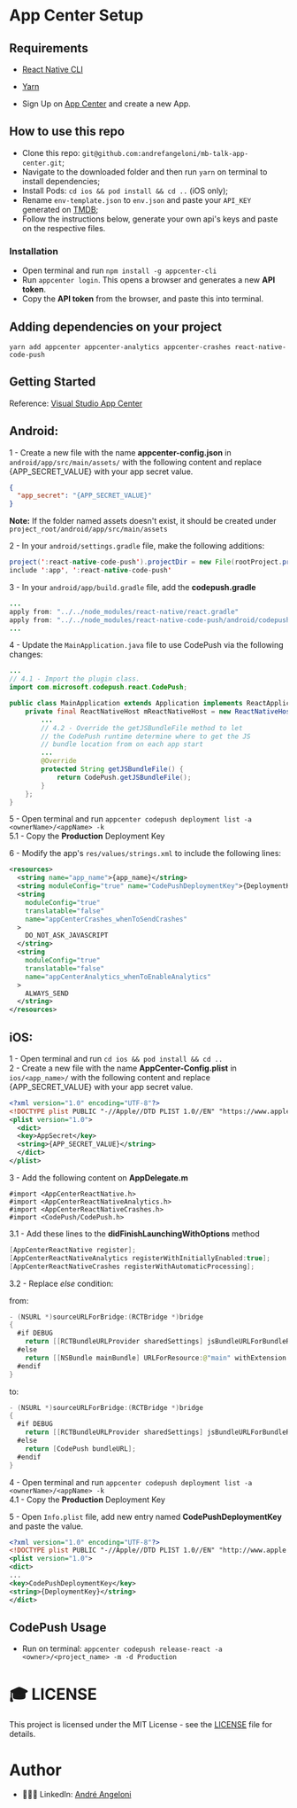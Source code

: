 # App Center Setup

## Requirements
- [React Native CLI](https://reactnative.dev/docs/environment-setup) </br>

- [Yarn](https://yarnpkg.com) </br>

- Sign Up on [App Center](https://appcenter.ms/) and create a new App.

## How to use this repo
- Clone this repo: `git@github.com:andrefangeloni/mb-talk-app-center.git`;
- Navigate to the downloaded folder and then run `yarn` on terminal to install dependencies;
- Install Pods: `cd ios && pod install && cd ..` (iOS only);
- Rename `env-template.json` to `env.json` and paste your `API_KEY` generated on [TMDB](https://www.themoviedb.org/settings/api);
- Follow the instructions below, generate your own api's keys and paste on the respective files.
### Installation
- Open terminal and run `npm install -g appcenter-cli`
- Run `appcenter login`. This opens a browser and generates a new <b>API token</b>. </br>
- Copy the <b>API token</b> from the browser, and paste this into terminal.

## Adding dependencies on your project
`yarn add appcenter appcenter-analytics appcenter-crashes react-native-code-push`

## Getting Started
Reference: [Visual Studio App Center](https://docs.microsoft.com/en-us/appcenter/sdk/getting-started/react-native)

## Android:

1 - Create a new file with the name <b>appcenter-config.json</b> in `android/app/src/main/assets/` with the following content and replace {APP_SECRET_VALUE} with your app secret value.

```json
{
  "app_secret": "{APP_SECRET_VALUE}"
}
```

<b>Note:</b> If the folder named assets doesn't exist, it should be created under `project_root/android/app/src/main/assets`

2 - In your `android/settings.gradle` file, make the following additions:

```java
project(':react-native-code-push').projectDir = new File(rootProject.projectDir, '../node_modules/react-native-code-push/android/app')
include ':app', ':react-native-code-push'
```

3 - In your `android/app/build.gradle` file, add the <b>codepush.gradle</b>

```java
...
apply from: "../../node_modules/react-native/react.gradle"
apply from: "../../node_modules/react-native-code-push/android/codepush.gradle"
...
```

4 - Update the `MainApplication.java` file to use CodePush via the following changes:

```java
...
// 4.1 - Import the plugin class.
import com.microsoft.codepush.react.CodePush;

public class MainApplication extends Application implements ReactApplication {
    private final ReactNativeHost mReactNativeHost = new ReactNativeHost(this) {
        ...
        // 4.2 - Override the getJSBundleFile method to let
        // the CodePush runtime determine where to get the JS
        // bundle location from on each app start
        ...
        @Override
        protected String getJSBundleFile() {
            return CodePush.getJSBundleFile();
        }
    };
}
```

5 - Open terminal and run `appcenter codepush deployment list -a <ownerName>/<appName> -k` </br>
5.1 - Copy the <b>Production</b> Deployment Key </br>

6 - Modify the app's `res/values/strings.xml` to include the following lines:

```xml
<resources>
  <string name="app_name">{app_name}</string>
  <string moduleConfig="true" name="CodePushDeploymentKey">{DeploymentKey}</string>
  <string
    moduleConfig="true"
    translatable="false"
    name="appCenterCrashes_whenToSendCrashes"
  >
    DO_NOT_ASK_JAVASCRIPT
  </string>
  <string
    moduleConfig="true"
    translatable="false"
    name="appCenterAnalytics_whenToEnableAnalytics"
  >
    ALWAYS_SEND
  </string>
</resources>
```

## iOS:

1 - Open terminal and run `cd ios && pod install && cd ..` </br>
2 - Create a new file with the name <b>AppCenter-Config.plist</b> in `ios/<app_name>/` with the following content and replace {APP_SECRET_VALUE} with your app secret value.

```xml
<?xml version="1.0" encoding="UTF-8"?>
<!DOCTYPE plist PUBLIC "-//Apple//DTD PLIST 1.0//EN" "https://www.apple.com/DTDs/PropertyList-1.0.dtd">
<plist version="1.0">
  <dict>
  <key>AppSecret</key>
  <string>{APP_SECRET_VALUE}</string>
  </dict>
</plist>
```

3 - Add the following content on <b>AppDelegate.m</b>
```objc
#import <AppCenterReactNative.h>
#import <AppCenterReactNativeAnalytics.h>
#import <AppCenterReactNativeCrashes.h>
#import <CodePush/CodePush.h>
```

3.1 - Add these lines to the <b>didFinishLaunchingWithOptions</b> method

```swift
[AppCenterReactNative register];
[AppCenterReactNativeAnalytics registerWithInitiallyEnabled:true];
[AppCenterReactNativeCrashes registerWithAutomaticProcessing];
```

3.2 - Replace <i>else</i> condition:

from:

```swift
- (NSURL *)sourceURLForBridge:(RCTBridge *)bridge
{
  #if DEBUG
    return [[RCTBundleURLProvider sharedSettings] jsBundleURLForBundleRoot:@"index" fallbackResource:nil];
  #else
    return [[NSBundle mainBundle] URLForResource:@"main" withExtension:@"jsbundle"];
  #endif
}
```

to:

```swift
- (NSURL *)sourceURLForBridge:(RCTBridge *)bridge
{
  #if DEBUG
    return [[RCTBundleURLProvider sharedSettings] jsBundleURLForBundleRoot:@"index" fallbackResource:nil];
  #else
    return [CodePush bundleURL];
  #endif
}
```

4 - Open terminal and run `appcenter codepush deployment list -a <ownerName>/<appName> -k` </br>
4.1 - Copy the <b>Production</b> Deployment Key </br>

5 - Open `Info.plist` file, add new entry named <b>CodePushDeploymentKey</b> and paste the value.

```xml
<?xml version="1.0" encoding="UTF-8"?>
<!DOCTYPE plist PUBLIC "-//Apple//DTD PLIST 1.0//EN" "http://www.apple.com/DTDs/PropertyList-1.0.dtd">
<plist version="1.0">
<dict>
...
<key>CodePushDeploymentKey</key>
<string>{DeploymentKey}</string>
</dict>
```

## CodePush Usage
- Run on terminal: `appcenter codepush release-react -a <owner>/<project_name> -m -d Production`

# :mortar_board: LICENSE

This project is licensed under the MIT License - see the [LICENSE](LICENSE.md) file for details.

# Author

- 👨🏻‍💻 LinkedIn: [André Angeloni](https://www.linkedin.com/in/andre-angeloni)